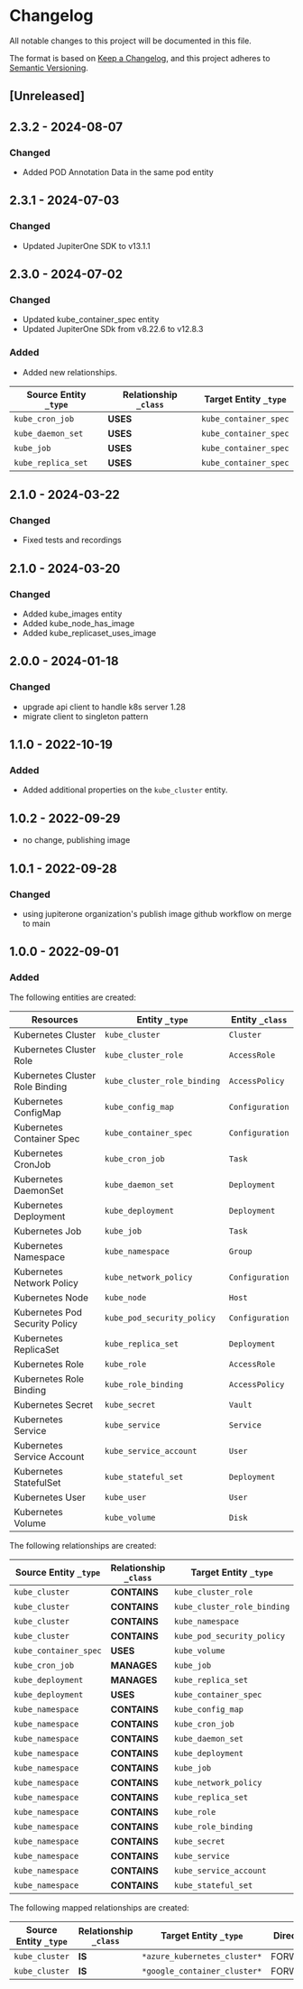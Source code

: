 # Changelog

All notable changes to this project will be documented in this file.

The format is based on [Keep a Changelog](https://keepachangelog.com/en/1.0.0/),
and this project adheres to
[Semantic Versioning](https://semver.org/spec/v2.0.0.html).

## [Unreleased]

## 2.3.2 - 2024-08-07

### Changed

- Added POD Annotation Data in the same pod entity

## 2.3.1 - 2024-07-03

### Changed

- Updated JupiterOne SDK to v13.1.1

## 2.3.0 - 2024-07-02

### Changed

- Updated kube_container_spec entity
- Updated JupiterOne SDk from v8.22.6 to v12.8.3

### Added

- Added new relationships.

| Source Entity `_type` | Relationship `_class` | Target Entity `_type` |
| --------------------- | --------------------- | --------------------- |
| `kube_cron_job`       | **USES**              | `kube_container_spec` |
| `kube_daemon_set`     | **USES**              | `kube_container_spec` |
| `kube_job`            | **USES**              | `kube_container_spec` |
| `kube_replica_set`    | **USES**              | `kube_container_spec` |

## 2.1.0 - 2024-03-22

### Changed

- Fixed tests and recordings

## 2.1.0 - 2024-03-20

### Changed

- Added kube_images entity
- Added kube_node_has_image
- Added kube_replicaset_uses_image

## 2.0.0 - 2024-01-18

### Changed

- upgrade api client to handle k8s server 1.28
- migrate client to singleton pattern

## 1.1.0 - 2022-10-19

### Added

- Added additional properties on the `kube_cluster` entity.

## 1.0.2 - 2022-09-29

- no change, publishing image

## 1.0.1 - 2022-09-28

### Changed

- using jupiterone organization's publish image github workflow on merge to main

## 1.0.0 - 2022-09-01

### Added

The following entities are created:

| Resources                       | Entity `_type`              | Entity `_class` |
| ------------------------------- | --------------------------- | --------------- |
| Kubernetes Cluster              | `kube_cluster`              | `Cluster`       |
| Kubernetes Cluster Role         | `kube_cluster_role`         | `AccessRole`    |
| Kubernetes Cluster Role Binding | `kube_cluster_role_binding` | `AccessPolicy`  |
| Kubernetes ConfigMap            | `kube_config_map`           | `Configuration` |
| Kubernetes Container Spec       | `kube_container_spec`       | `Configuration` |
| Kubernetes CronJob              | `kube_cron_job`             | `Task`          |
| Kubernetes DaemonSet            | `kube_daemon_set`           | `Deployment`    |
| Kubernetes Deployment           | `kube_deployment`           | `Deployment`    |
| Kubernetes Job                  | `kube_job`                  | `Task`          |
| Kubernetes Namespace            | `kube_namespace`            | `Group`         |
| Kubernetes Network Policy       | `kube_network_policy`       | `Configuration` |
| Kubernetes Node                 | `kube_node`                 | `Host`          |
| Kubernetes Pod Security Policy  | `kube_pod_security_policy`  | `Configuration` |
| Kubernetes ReplicaSet           | `kube_replica_set`          | `Deployment`    |
| Kubernetes Role                 | `kube_role`                 | `AccessRole`    |
| Kubernetes Role Binding         | `kube_role_binding`         | `AccessPolicy`  |
| Kubernetes Secret               | `kube_secret`               | `Vault`         |
| Kubernetes Service              | `kube_service`              | `Service`       |
| Kubernetes Service Account      | `kube_service_account`      | `User`          |
| Kubernetes StatefulSet          | `kube_stateful_set`         | `Deployment`    |
| Kubernetes User                 | `kube_user`                 | `User`          |
| Kubernetes Volume               | `kube_volume`               | `Disk`          |

The following relationships are created:

| Source Entity `_type` | Relationship `_class` | Target Entity `_type`       |
| --------------------- | --------------------- | --------------------------- |
| `kube_cluster`        | **CONTAINS**          | `kube_cluster_role`         |
| `kube_cluster`        | **CONTAINS**          | `kube_cluster_role_binding` |
| `kube_cluster`        | **CONTAINS**          | `kube_namespace`            |
| `kube_cluster`        | **CONTAINS**          | `kube_pod_security_policy`  |
| `kube_container_spec` | **USES**              | `kube_volume`               |
| `kube_cron_job`       | **MANAGES**           | `kube_job`                  |
| `kube_deployment`     | **MANAGES**           | `kube_replica_set`          |
| `kube_deployment`     | **USES**              | `kube_container_spec`       |
| `kube_namespace`      | **CONTAINS**          | `kube_config_map`           |
| `kube_namespace`      | **CONTAINS**          | `kube_cron_job`             |
| `kube_namespace`      | **CONTAINS**          | `kube_daemon_set`           |
| `kube_namespace`      | **CONTAINS**          | `kube_deployment`           |
| `kube_namespace`      | **CONTAINS**          | `kube_job`                  |
| `kube_namespace`      | **CONTAINS**          | `kube_network_policy`       |
| `kube_namespace`      | **CONTAINS**          | `kube_replica_set`          |
| `kube_namespace`      | **CONTAINS**          | `kube_role`                 |
| `kube_namespace`      | **CONTAINS**          | `kube_role_binding`         |
| `kube_namespace`      | **CONTAINS**          | `kube_secret`               |
| `kube_namespace`      | **CONTAINS**          | `kube_service`              |
| `kube_namespace`      | **CONTAINS**          | `kube_service_account`      |
| `kube_namespace`      | **CONTAINS**          | `kube_stateful_set`         |

The following mapped relationships are created:

| Source Entity `_type` | Relationship `_class` | Target Entity `_type`        | Direction |
| --------------------- | --------------------- | ---------------------------- | --------- |
| `kube_cluster`        | **IS**                | `*azure_kubernetes_cluster*` | FORWARD   |
| `kube_cluster`        | **IS**                | `*google_container_cluster*` | FORWARD   |
